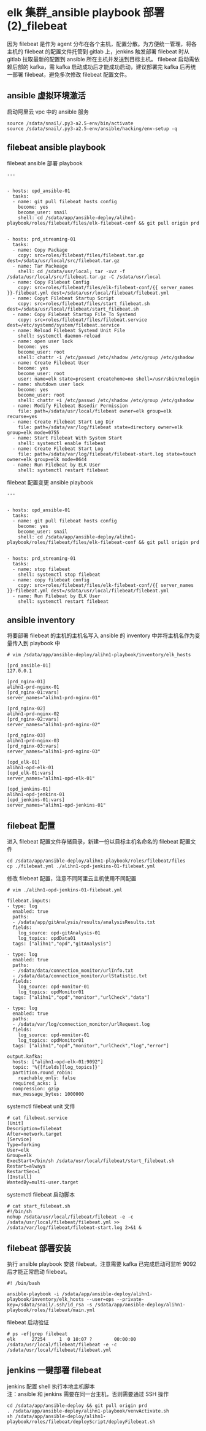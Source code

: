 # elk 集群_ansible playbook 部署(2)_filebeat
因为 filebeat 是作为 agent 分布在各个主机，配置分散。为方便统一管理，将各主机的 filebeat 的配置文件托管到 gitlab 上，jenkins 触发部署 filebeat 时从 gitlab 拉取最新的配置到 ansible 所在主机并发送到目标主机。 filebeat 启动需依赖后部的 kafka，需 kafka 启动成功后才能成功启动，建议部署完 kafka 后再统一部署 filebeat，避免多次修改 filebeat 配置文件。
## ansible 虚拟环境激活
启动阿里云 vpc 中的 ansible 服务
```
source /sdata/snail/.py3-a2.5-env/bin/activate
source /sdata/snail/.py3-a2.5-env/ansible/hacking/env-setup -q
```
## filebeat ansible playbook
filebeat ansible 部署 playbook
```
---


- hosts: opd_ansible-01
  tasks:
  - name: git pull filebeat hosts config
    become: yes
    become_user: snail
    shell: cd /sdata/app/ansible-deploy/alihn1-playbook/roles/filebeat/files/elk-filebeat-conf && git pull origin prd


- hosts: prd_streaming-01
  tasks:
  - name: Copy Package
    copy: src=roles/filebeat/files/filebeat.tar.gz  dest=/sdata/usr/local/src/filebeat.tar.gz
  - name: Tar Packeage
    shell: cd /sdata/usr/local; tar -xvz -f /sdata/usr/local/src/filebeat.tar.gz -C /sdata/usr/local
  - name: Copy Filebeat Config
    copy: src=roles/filebeat/files/elk-filebeat-conf/{{ server_names }}-filebeat.yml dest=/sdata/usr/local/filebeat/filebeat.yml
  - name: Copyt Filebeat Startup Script
    copy: src=roles/filebeat/files/start_filebeat.sh dest=/sdata/usr/local/filebeat/start_filebeat.sh
  - name: Copy Filebeat Startup File To Systemd
    copy: src=roles/filebeat/files/filebeat.service dest=/etc/systemd/system/filebeat.service
  - name: Reload Filebeat Systemd Unit File
    shell: systemctl daemon-reload
  - name: open user lock
    become: yes
    become_user: root
    shell: chattr -i /etc/passwd /etc/shadow /etc/group /etc/gshadow
  - name: Create Filebeat User
    become: yes
    become_user: root
    user: name=elk state=present createhome=no shell=/usr/sbin/nologin
  - name: shutdown user lock
    become: yes
    become_user: root
    shell: chattr +i /etc/passwd /etc/shadow /etc/group /etc/gshadow
  - name: Modify Filebeat Basedir Permission
    file: path=/sdata/usr/local/filebeat owner=elk group=elk recurse=yes
  - name: Create Filebeat Start Log Dir
    file: path=/sdata/var/log/filebeat state=directory owner=elk group=elk mode=0755
  - name: Start Filebeat With System Start
    shell: systemctl enable filebeat
  - name: Create Filebeat Start Log
    file: path=/sdata/var/log/filebeat/filebeat-start.log state=touch owner=elk group=elk mode=0644
  - name: Run Filebeat by ELK User
    shell: systemctl restart filebeat

```
filebeat 配置变更 ansible playbook
```
---


- hosts: opd_ansible-01
  tasks:
  - name: git pull filebeat hosts config
    become: yes
    become_user: snail
    shell: cd /sdata/app/ansible-deploy/alihn1-playbook/roles/filebeat/files/elk-filebeat-conf && git pull origin prd


- hosts: prd_streaming-01
  tasks:
  - name: stop filebeat
    shell: systemctl stop filebeat
  - name: copy filebeat config
    copy: src=roles/filebeat/files/elk-filebeat-conf/{{ server_names }}-filebeat.yml dest=/sdata/usr/local/filebeat/filebeat.yml
  - name: Run Filebeat by ELK User
    shell: systemctl restart filebeat
```
## ansible inventory
将要部署 filebeat 的主机的主机名写入 ansible 的 inventory 中并将主机名作为变量传入到 playbook 中
```
# vim /sdata/app/ansible-deploy/alihn1-playbook/inventory/elk_hosts

[prd_ansible-01]
127.0.0.1

[prd_nginx-01]
alihn1-prd-nginx-01
[prd_nginx-01:vars]
server_names="alihn1-prd-nginx-01"

[prd_nginx-02]
alihn1-prd-nginx-02
[prd_nginx-02:vars]
server_names="alihn1-prd-nginx-02"

[prd_nginx-03]
alihn1-prd-nginx-03
[prd_nginx-03:vars]
server_names="alihn1-prd-nginx-03"

[opd_elk-01]
alihn1-opd-elk-01
[opd_elk-01:vars]
server_names="alihn1-opd-elk-01"

[opd_jenkins-01]
alihn1-opd-jenkins-01
[opd_jenkins-01:vars]
server_names="alihn1-opd-jenkins-01"
```
## filebeat 配置
进入 filebeat 配置文件存储目录，新建一份以目标主机名命名的 filebeat 配置文件
```
cd /sdata/app/ansible-deploy/alihn1-playbook/roles/filebeat/files
cp ./filebeat.yml ./alihn1-opd-jenkins-01-filebeat.yml
```
修改 filebeat 配置，注意不同阿里云主机使用不同配置
```
# vim ./alihn1-opd-jenkins-01-filebeat.yml

filebeat.inputs:
- type: log
  enabled: true
  paths:
  - /sdata/app/gitAnalysis/results/analysisResults.txt
  fields:
    log_source: opd-gitAnalysis-01
    log_topics: opdData01
  tags: ["alihn1","opd","gitAnalysis"]
  
- type: log
  enabled: true
  paths:
  - /sdata/data/connection_monitor/urlInfo.txt
  - /sdata/data/connection_monitor/urlStatistic.txt
  fields:
    log_source: opd-monitor-01
    log_topics: opdMonitor01
  tags: ["alihn1","opd","monitor","urlCheck","data"]
  
- type: log
  enabled: true
  paths:
  - /sdata/var/log/connection_monitor/urlRequest.log
  fields:
    log_source: opd-monitor-01
    log_topics: opdMonitor01
  tags: ["alihn1","opd","monitor","urlCheck","log","error"]
    
output.kafka:
  hosts: ["alihn1-opd-elk-01:9092"]
  topic: '%{[fields][log_topics]}'
  partition.round_robin:
    reachable_only: false
  required_acks: 1
  compression: gzip
  max_message_bytes: 1000000

```
systemctl filebeat unit 文件
```
# cat filebeat.service
[Unit]
Description=filebeat
After=network.target
[Service]
Type=forking
User=elk
Group=elk
ExecStart=/bin/sh /sdata/usr/local/filebeat/start_filebeat.sh
Restart=always
RestartSec=1
[Install]
WantedBy=multi-user.target

```
systemctl filebeat 启动脚本
```
# cat start_filebeat.sh
#!/bin/sh
nohup /sdata/usr/local/filebeat/filebeat -e -c /sdata/usr/local/filebeat/filebeat.yml >> /sdata/var/log/filebeat/filebeat-start.log 2>&1 &
```
## filebeat 部署安装 
执行 ansible playbook 安装 filebeat，注意需要 kafka 已完成启动可监听 9092 后才能正常启动 filebeat。
```
#! /bin/bash

ansible-playbook -i /sdata/app/ansible-deploy/alihn1-playbook/inventory/elk_hosts --user=ops --private-key=/sdata/snail/.ssh/id_rsa -s /sdata/app/ansible-deploy/alihn1-playbook/roles/filebeat/main.yml
```
filebeat 启动验证
```
# ps -ef|grep filebeat
elk      27254     1  0 10:07 ?        00:00:00 /sdata/usr/local/filebeat/filebeat -e -c /sdata/usr/local/filebeat/filebeat.yml
```
## jenkins 一键部署 filebeat
jenkins 配置 shell 执行本地主机脚本</br>
注：ansible 和 jenkins 需要在同一台主机，否则需要通过 SSH 操作</br>
```
cd /sdata/app/ansible-deploy && git pull origin prd
. /sdata/app/ansible-deploy/alihn1-playbook/venvActivate.sh
sh /sdata/app/ansible-deploy/alihn1-playbook/roles/filebeat/deployScript/deployFilebeat.sh
```


